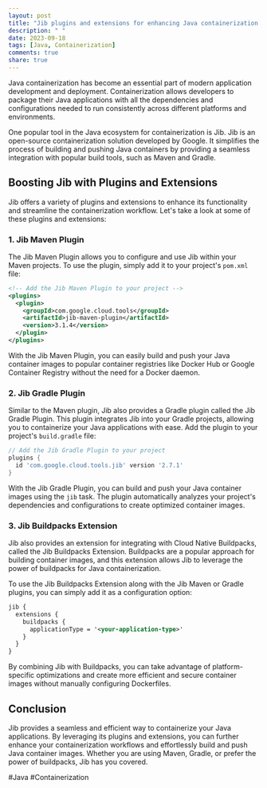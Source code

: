 ```yaml
---
layout: post
title: "Jib plugins and extensions for enhancing Java containerization workflows"
description: " "
date: 2023-09-18
tags: [Java, Containerization]
comments: true
share: true
---
```


Java containerization has become an essential part of modern application development and deployment. Containerization allows developers to package their Java applications with all the dependencies and configurations needed to run consistently across different platforms and environments.

One popular tool in the Java ecosystem for containerization is Jib. Jib is an open-source containerization solution developed by Google. It simplifies the process of building and pushing Java containers by providing a seamless integration with popular build tools, such as Maven and Gradle.

## Boosting Jib with Plugins and Extensions

Jib offers a variety of plugins and extensions to enhance its functionality and streamline the containerization workflow. Let's take a look at some of these plugins and extensions:

### 1. Jib Maven Plugin

The Jib Maven Plugin allows you to configure and use Jib within your Maven projects. To use the plugin, simply add it to your project's `pom.xml` file:

```xml
<!-- Add the Jib Maven Plugin to your project -->
<plugins>
  <plugin>
    <groupId>com.google.cloud.tools</groupId>
    <artifactId>jib-maven-plugin</artifactId>
    <version>3.1.4</version>
  </plugin>
</plugins>
```

With the Jib Maven Plugin, you can easily build and push your Java container images to popular container registries like Docker Hub or Google Container Registry without the need for a Docker daemon.

### 2. Jib Gradle Plugin

Similar to the Maven plugin, Jib also provides a Gradle plugin called the Jib Gradle Plugin. This plugin integrates Jib into your Gradle projects, allowing you to containerize your Java applications with ease. Add the plugin to your project's `build.gradle` file:

```groovy
// Add the Jib Gradle Plugin to your project
plugins {
  id 'com.google.cloud.tools.jib' version '2.7.1'
}
```

With the Jib Gradle Plugin, you can build and push your Java container images using the `jib` task. The plugin automatically analyzes your project's dependencies and configurations to create optimized container images.

### 3. Jib Buildpacks Extension

Jib also provides an extension for integrating with Cloud Native Buildpacks, called the Jib Buildpacks Extension. Buildpacks are a popular approach for building container images, and this extension allows Jib to leverage the power of buildpacks for Java containerization.

To use the Jib Buildpacks Extension along with the Jib Maven or Gradle plugins, you can simply add it as a configuration option:

```xml or groovy
jib {
  extensions {
    buildpacks {
      applicationType = '<your-application-type>'
    }
  }
}
```

By combining Jib with Buildpacks, you can take advantage of platform-specific optimizations and create more efficient and secure container images without manually configuring Dockerfiles.

## Conclusion

Jib provides a seamless and efficient way to containerize your Java applications. By leveraging its plugins and extensions, you can further enhance your containerization workflows and effortlessly build and push Java container images. Whether you are using Maven, Gradle, or prefer the power of buildpacks, Jib has you covered.

#Java #Containerization